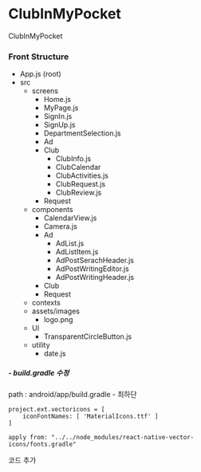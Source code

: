 # ClubInMyPocket
ClubInMyPocket

### Front Structure
- App.js (root)
- src
  - screens
    - Home.js
    - MyPage.js
    - SignIn.js
    - SignUp.js 
    - DepartmentSelection.js
    - Ad
    - Club
      - ClubInfo.js
      - ClubCalendar
      - ClubActivities.js
      - ClubRequest.js
      - ClubReview.js
    - Request
  - components
    - CalendarView.js
    - Camera.js
    - Ad
      - AdList.js
      - AdListItem.js
      - AdPostSerachHeader.js
      - AdPostWritingEditor.js
      - AdPostWritingHeader.js
    - Club
    - Request
  - contexts
  - assets/images
    - logo.png 
  - UI
    - TransparentCircleButton.js
  - utility
    - date.js

##### - build.gradle 수정
path : android/app/build.gradle - 최하단

```
project.ext.vectoricons = [
    iconFontNames: [ 'MaterialIcons.ttf' ]
]

apply from: "../../node_modules/react-native-vector-icons/fonts.gradle"
```
코드 추가
